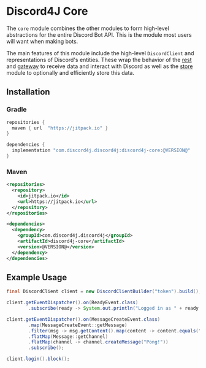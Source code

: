 # Discord4J Core
The `core` module combines the other modules to form high-level abstractions for the entire Discord Bot API. This is the module most users will want when making bots.

The main features of this module include the high-level `DiscordClient` and representations of Discord's entities. These wrap the behavior of the [rest](../rest/README.md) and [gateway](../gateway/README.md) to receive data and interact with Discord as well as the [store](../store/README.md) module to optionally and efficiently store this data.

## Installation
### Gradle
```groovy
repositories {
  maven { url  "https://jitpack.io" }
}

dependencies {
  implementation "com.discord4j.discord4j:discord4j-core:@VERSION@"
}
```
### Maven
```xml
<repositories>
  <repository>
    <id>jitpack.io</id>
    <url>https://jitpack.io</url>
  </repository>
</repositories>

<dependencies>
  <dependency>
    <groupId>com.discord4j.discord4j</groupId>
    <artifactId>discord4j-core</artifactId>
    <version>@VERSION@</version>
  </dependency>
</dependencies>
```

## Example Usage
```java
final DiscordClient client = new DiscordClientBuilder("token").build();

client.getEventDispatcher().on(ReadyEvent.class)
        .subscribe(ready -> System.out.println("Logged in as " + ready.getSelf().getUsername()));

client.getEventDispatcher().on(MessageCreateEvent.class)
        .map(MessageCreateEvent::getMessage)
        .filter(msg -> msg.getContent().map(content -> content.equals("!ping")).orElse(false))
        .flatMap(Message::getChannel)
        .flatMap(channel -> channel.createMessage("Pong!"))
        .subscribe();

client.login().block();
```

